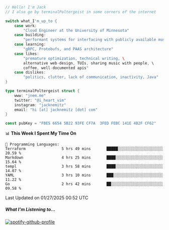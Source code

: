 ```go
// Hello! I'm Jack
// I also go by terminalPoltergeist in some corners of the internet

switch what_I'm_up_to {
    case work:
        "Cloud Engineer at the University of Minnesota"
    case building:
        "performant systems for interfacing with publicly available music datasets"
    case learning:
        "gRPC, Protobufs, and PAAS architecture"
    case likes:
        "premature optimization, technical writing, \
        alternative web-design, TUIs, sharing music with people, \
        coffee, well-documented apis"
    case dislikes:
        "politics, clutter, lack of communication, inactivity, Java"
}

type terminalPoltergeist struct {
    www: "jnem.me"
    twitter: "@i_heart_vim"
    instagram: "jacknemitz"
    email: "hi [at] jacknemitz [dot] com"
}

const pubKey = "FBE5 6654 5B22 93FE CF7A  3FED FEBC 141E 4B2F CF62"
```

<!--START_SECTION:waka-->
📊 **This Week I Spent My Time On** 

```text
💬 Programming Languages: 
Terraform                5 hrs 49 mins       █████░░░░░░░░░░░░░░░░░░░░   20.59 % 
Markdown                 4 hrs 25 mins       ████░░░░░░░░░░░░░░░░░░░░░   15.64 % 
templ                    3 hrs 58 mins       ████░░░░░░░░░░░░░░░░░░░░░   14.07 % 
YAML                     3 hrs 10 mins       ███░░░░░░░░░░░░░░░░░░░░░░   11.22 % 
Go                       2 hrs 42 mins       ██░░░░░░░░░░░░░░░░░░░░░░░   09.58 % 
```


 Last Updated on 01/27/2025 00:52 UTC
<!--END_SECTION:waka-->

##### What I'm Listening to...

[![spotify-github-profile](https://jnem.me/listening-item?maxAge=2592000)](https://jnem.me/listening)
